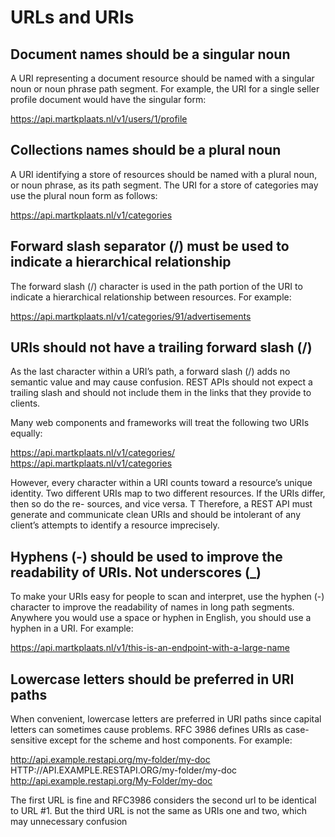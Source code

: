 URLs and URIs
=============

Document names should be a singular noun
----------------------------------------

A URI representing a document resource should be named with a singular noun or noun phrase path segment.
For example, the URI for a single seller profile document would have the singular form:

https://api.martkplaats.nl/v1/users/1/profile


Collections names should be a plural noun
-----------------------------------------

A URI identifying a store of resources should be named with a plural noun, or noun phrase, as its path segment. 
The URI for a store of categories may use the plural noun form as follows:

https://api.martkplaats.nl/v1/categories


Forward slash separator (/) must be used to indicate a hierarchical relationship
--------------------------------------------------------------------------------

The forward slash (/) character is used in the path portion of the URI to indicate a hierarchical relationship between resources. 
For example:

https://api.martkplaats.nl/v1/categories/91/advertisements


URIs should not have a trailing forward slash (/)
-------------------------------------------------

As the last character within a URI’s path, a forward slash (/) adds no semantic value and may cause confusion. 
REST APIs should not expect a trailing slash and should not include them in the links that they provide to clients.

Many web components and frameworks will treat the following two URIs equally:

https://api.martkplaats.nl/v1/categories/ https://api.martkplaats.nl/v1/categories

However, every character within a URI counts toward a resource’s unique identity. 
Two different URIs map to two different resources. 
If the URIs differ, then so do the re- sources, and vice versa. T
Therefore, a REST API must generate and communicate clean URIs and should be intolerant of any client’s attempts to identify a resource imprecisely. 


Hyphens (-) should be used to improve the readability of URIs. Not underscores (_)
----------------------------------------------------------------------------------

To make your URIs easy for people to scan and interpret, use the hyphen (-) character to improve the readability of names in long path segments. 
Anywhere you would use a space or hyphen in English, you should use a hyphen in a URI. For example:

https://api.martkplaats.nl/v1/this-is-an-endpoint-with-a-large-name


Lowercase letters should be preferred in URI paths
--------------------------------------------------

When convenient, lowercase letters are preferred in URI paths since capital letters can sometimes cause problems. 
RFC 3986 defines URIs as case-sensitive except for the scheme and host components. 
For example:

http://api.example.restapi.org/my-folder/my-doc 
HTTP://API.EXAMPLE.RESTAPI.ORG/my-folder/my-doc 
http://api.example.restapi.org/My-Folder/my-doc

The first URL is fine and RFC3986 considers the second url to be identical to URL #1. But the third URL is not the same as URIs one and two, 
which may unnecessary confusion

